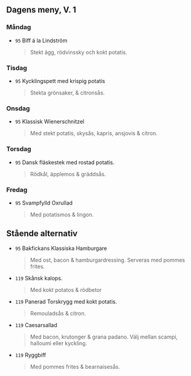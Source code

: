 ## Dagens meny, V. 1

### Måndag

* `95` Biff á la Lindström
  > Stekt ägg, rödvinssky och kokt potatis.

### Tisdag

* `95` Kycklingspett med krispig potatis
  > Stekta grönsaker, & citronsås.

### Onsdag

* `95` Klassisk Wienerschnitzel
  > Med stekt potatis, skysås, kapris, ansjovis & citron.

### Torsdag

* `95` Dansk fläskestek med rostad potatis.
  > Rödkål, äpplemos & gräddsås.

### Fredag

* `95` Svampfylld Oxrullad
  > Med potatismos & lingon.


## Stående alternativ

* `95` Bakfickans Klassiska Hamburgare
  > Med ost, bacon & hamburgardressing. Serveras med pommes frites.

* `119` Skånsk kalops.
  > Med kokt potatos & rödbetor

* `119` Panerad Torskrygg med kokt potatis.
  > Remouladsås & citron.

* `119` Caesarsallad
  > Med bacon, krutonger & grana padano. Välj mellan scampi, halloumi eller kyckling.
  
* `119` Ryggbiff 
  > Med pommes frites & bearnaisesås.
